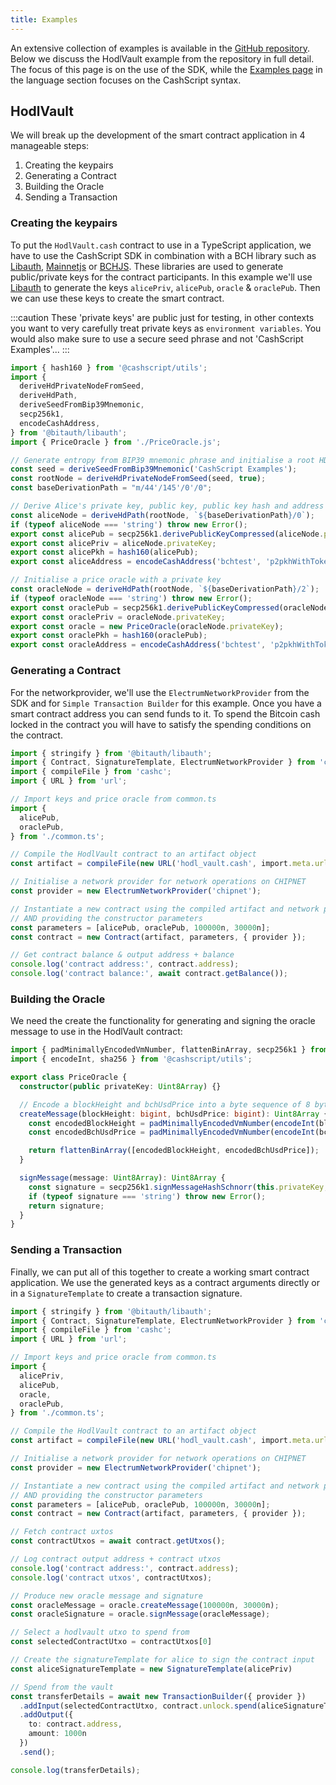```yaml
---
title: Examples
---
```


An extensive collection of examples is available in the [GitHub repository][github-examples]. Below we discuss the HodlVault example from the repository in full detail. The focus of this page is on the use of the SDK, while the [Examples page](/docs/language/examples) in the language section focuses on the CashScript syntax.

## HodlVault

We will break up the development of the smart contract application in 4 manageable steps:
1. Creating the keypairs
2. Generating a Contract
3. Building the Oracle
4. Sending a Transaction

### Creating the keypairs

To put the `HodlVault.cash` contract to use in a TypeScript application, we have to use the CashScript SDK in combination with a BCH library such as [Libauth][libauth], [Mainnetjs][mainnetjs] or [BCHJS][bchjs]. These libraries are used to generate public/private keys for the contract participants.
In this example we'll use [Libauth][libauth] to generate the keys `alicePriv`, `alicePub`, `oracle` & `oraclePub`. Then we can use these keys to create the smart contract.

:::caution
These 'private keys' are public just for testing, in other contexts you want to very carefully treat private keys as `environment variables`. You would also make sure to use a secure seed phrase and not 'CashScript Examples'...
:::

```ts title="common.ts"
import { hash160 } from '@cashscript/utils';
import {
  deriveHdPrivateNodeFromSeed,
  deriveHdPath,
  deriveSeedFromBip39Mnemonic,
  secp256k1,
  encodeCashAddress,
} from '@bitauth/libauth';
import { PriceOracle } from './PriceOracle.js';

// Generate entropy from BIP39 mnemonic phrase and initialise a root HD-wallet node
const seed = deriveSeedFromBip39Mnemonic('CashScript Examples');
const rootNode = deriveHdPrivateNodeFromSeed(seed, true);
const baseDerivationPath = "m/44'/145'/0'/0";

// Derive Alice's private key, public key, public key hash and address
const aliceNode = deriveHdPath(rootNode, `${baseDerivationPath}/0`);
if (typeof aliceNode === 'string') throw new Error();
export const alicePub = secp256k1.derivePublicKeyCompressed(aliceNode.privateKey) as Uint8Array;
export const alicePriv = aliceNode.privateKey;
export const alicePkh = hash160(alicePub);
export const aliceAddress = encodeCashAddress('bchtest', 'p2pkhWithTokens', alicePkh);

// Initialise a price oracle with a private key
const oracleNode = deriveHdPath(rootNode, `${baseDerivationPath}/2`);
if (typeof oracleNode === 'string') throw new Error();
export const oraclePub = secp256k1.derivePublicKeyCompressed(oracleNode.privateKey) as Uint8Array;
export const oraclePriv = oracleNode.privateKey;
export const oracle = new PriceOracle(oracleNode.privateKey);
export const oraclePkh = hash160(oraclePub);
export const oracleAddress = encodeCashAddress('bchtest', 'p2pkhWithTokens', oraclePkh);
```

### Generating a Contract

For the networkprovider, we'll use the `ElectrumNetworkProvider` from the SDK and for `Simple Transaction Builder` for this example. Once you have a smart contract address you can send funds to it. To spend the Bitcoin cash locked in the contract you will have to satisfy the spending conditions on the contract.

```ts title="hodl_vault.ts"
import { stringify } from '@bitauth/libauth';
import { Contract, SignatureTemplate, ElectrumNetworkProvider } from 'cashscript';
import { compileFile } from 'cashc';
import { URL } from 'url';

// Import keys and price oracle from common.ts
import {
  alicePub,
  oraclePub,
} from './common.ts';

// Compile the HodlVault contract to an artifact object
const artifact = compileFile(new URL('hodl_vault.cash', import.meta.url));

// Initialise a network provider for network operations on CHIPNET
const provider = new ElectrumNetworkProvider('chipnet');

// Instantiate a new contract using the compiled artifact and network provider
// AND providing the constructor parameters
const parameters = [alicePub, oraclePub, 100000n, 30000n];
const contract = new Contract(artifact, parameters, { provider });

// Get contract balance & output address + balance
console.log('contract address:', contract.address);
console.log('contract balance:', await contract.getBalance());
```

### Building the Oracle

We need the create the functionality for generating and signing the oracle message to use in the HodlVault contract:

```ts title="PriceOracle.ts"
import { padMinimallyEncodedVmNumber, flattenBinArray, secp256k1 } from '@bitauth/libauth';
import { encodeInt, sha256 } from '@cashscript/utils';

export class PriceOracle {
  constructor(public privateKey: Uint8Array) {}

  // Encode a blockHeight and bchUsdPrice into a byte sequence of 8 bytes (4 bytes per value)
  createMessage(blockHeight: bigint, bchUsdPrice: bigint): Uint8Array {
    const encodedBlockHeight = padMinimallyEncodedVmNumber(encodeInt(blockHeight), 4);
    const encodedBchUsdPrice = padMinimallyEncodedVmNumber(encodeInt(bchUsdPrice), 4);

    return flattenBinArray([encodedBlockHeight, encodedBchUsdPrice]);
  }

  signMessage(message: Uint8Array): Uint8Array {
    const signature = secp256k1.signMessageHashSchnorr(this.privateKey, sha256(message));
    if (typeof signature === 'string') throw new Error();
    return signature;
  }
}
```

### Sending a Transaction

Finally, we can put all of this together to create a working smart contract application. We use the generated keys as a contract arguments directly or in a `SignatureTemplate` to create a transaction signature.

```ts title="hodl_vault.ts"
import { stringify } from '@bitauth/libauth';
import { Contract, SignatureTemplate, ElectrumNetworkProvider } from 'cashscript';
import { compileFile } from 'cashc';
import { URL } from 'url';

// Import keys and price oracle from common.ts
import {
  alicePriv,
  alicePub,
  oracle,
  oraclePub,
} from './common.ts';

// Compile the HodlVault contract to an artifact object
const artifact = compileFile(new URL('hodl_vault.cash', import.meta.url));

// Initialise a network provider for network operations on CHIPNET
const provider = new ElectrumNetworkProvider('chipnet');

// Instantiate a new contract using the compiled artifact and network provider
// AND providing the constructor parameters
const parameters = [alicePub, oraclePub, 100000n, 30000n];
const contract = new Contract(artifact, parameters, { provider });

// Fetch contract uxtos
const contractUtxos = await contract.getUtxos();

// Log contract output address + contract utxos
console.log('contract address:', contract.address);
console.log('contract utxos', contractUtxos);

// Produce new oracle message and signature
const oracleMessage = oracle.createMessage(100000n, 30000n);
const oracleSignature = oracle.signMessage(oracleMessage);

// Select a hodlvault utxo to spend from
const selectedContractUtxo = contractUtxos[0]

// Create the signatureTemplate for alice to sign the contract input
const aliceSignatureTemplate = new SignatureTemplate(alicePriv)

// Spend from the vault
const transferDetails = await new TransactionBuilder({ provider })
  .addInput(selectedContractUtxo, contract.unlock.spend(aliceSignatureTemplate, oracleSignature, oracleMessage))
  .addOutput({
    to: contract.address,
    amount: 1000n
  })
  .send();

console.log(transferDetails);
```

[bchjs]: https://bchjs.fullstack.cash/
[mainnetjs]: https://mainnet.cash/
[libauth]: https://libauth.org/
[github-examples]: https://github.com/CashScript/cashscript/tree/master/examples
